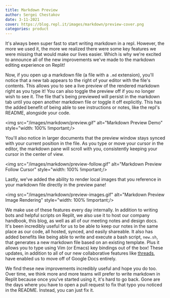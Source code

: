 ```yaml
---
title: Markdown Preview
author: Sergei Chestakov
date: 3-11-2021
cover: https://blog.repl.it/images/markdown/preview-cover.png
categories: product
---
```


It's always been super fast to start writing markdown in a repl. However, the more we used it, the more we realized there were some key features we were missing that would make our lives easier. Which is why we're excited to announce all of the new improvements we've made to the markdown editing experience on Replit!

Now, if you open up a markdown file (a file with a `.md` extension), you'll notice that a new tab appears to the right of your editor with the file's contents. This allows you to see a live preview of the rendered markdown right as you type it! You can also toggle the preview off if you no longer wish to see it. The file that's being previewed will persist in the markdown tab until you open another markdown file or toggle it off explicitly. This has the added benefit of being able to see instructions or notes, like the repl's README, alongside your code.

<img src="/images/markdown/preview.gif" alt="Markdown Preview Demo" style="width: 100% !important;/>

You'll also notice in larger documents that the preview window stays synced with your current position in the file. As you type or move your cursor in the editor, the markdown pane will scroll with you, consistently keeping your cursor in the center of view.

<img src="/images/markdown/preview-follow.gif" alt="Markdown Preview Follow Cursor" style="width: 100% !important;/>

Lastly, we've added the ability to render local images that you reference in your markdown file directly in the preview pane!

<img src="/images/markdown/preview-images.gif" alt="Markdown Preview Image Rendering" style="width: 100% !important;/>

We make use of these features every day internally. In addition to writing bots and helpful scripts on Replit, we also use it to host our company handbook, this blog, as well as all of our meeting notes and design docs. It's been incredibly useful for us to be able to keep our notes in the same place as our code, all hosted, synced, and easily shareable. It also has added benefits like being able to write and execute a bash script, `new.sh`, that generates a new markdown file based on an existing template. Plus it allows you to type using Vim (or Emacs) key bindings out of the box! These updates, in addition to all of our new collaborative features like [threads](https://blog.replit.com/threads), have enabled us to move off of Google Docs entirely.

We find these new improvements incredibly useful and hope you do too. Over time, we think more and more teams will prefer to write markdown in Replit because once you've started using it, it's hard to go back. Gone are the days where you have to open a pull request to fix that typo you noticed in the README. Instead, you can just fix it.